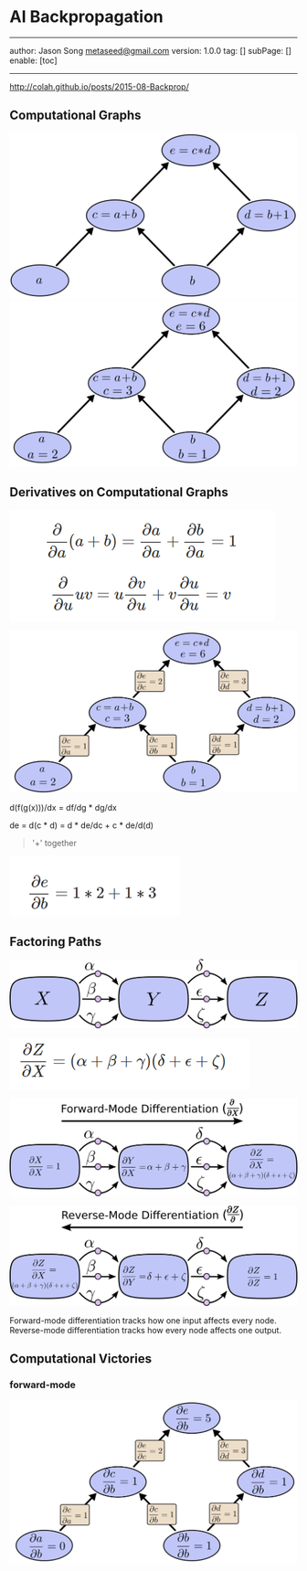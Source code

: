 # AI Backpropagation
---
author: Jason Song <metaseed@gmail.com>
version: 1.0.0
tag: []
subPage: []
enable: [toc]

---

http://colah.github.io/posts/2015-08-Backprop/
## Computational Graphs
![](https://raw.githubusercontent.com/metasong/iam-data/master/documents/200/image/20230602T184704495Z-image.png)
![](https://raw.githubusercontent.com/metasong/iam-data/master/documents/200/image/20230602T184748118Z-image.png)

## Derivatives on Computational Graphs
![](https://raw.githubusercontent.com/metasong/iam-data/master/documents/200/image/20230602T184941573Z-image.png)

![](https://raw.githubusercontent.com/metasong/iam-data/master/documents/200/image/20230602T184952213Z-image.png)


d(f(g(x)))/dx = df/dg * dg/dx

de = d(c * d) = d * de/dc + c * de/d(d) 
> '+'  together

![](https://raw.githubusercontent.com/metasong/iam-data/master/documents/200/image/20230602T185304360Z-image.png)


## Factoring Paths
![](https://raw.githubusercontent.com/metasong/iam-data/master/documents/200/image/20230602T185051050Z-image.png)

![](https://raw.githubusercontent.com/metasong/iam-data/master/documents/200/image/20230602T185610905Z-image.png)

![](https://raw.githubusercontent.com/metasong/iam-data/master/documents/200/image/20230602T185811748Z-image.png)

![](https://raw.githubusercontent.com/metasong/iam-data/master/documents/200/image/20230602T191023466Z-image.png)

Forward-mode differentiation tracks how one input affects every node. Reverse-mode differentiation tracks how every node affects one output. 

## Computational Victories
### forward-mode
![](https://raw.githubusercontent.com/metasong/iam-data/master/documents/200/image/20230602T191447348Z-image.png)
